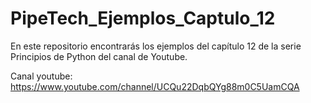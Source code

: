# PipeTech_Ejemplos_Captulo_12

En este repositorio encontrarás los ejemplos del capítulo 12 de la serie Principios de Python del canal de Youtube. 

Canal youtube: https://www.youtube.com/channel/UCQu22DqbQYg88m0C5UamCQA
